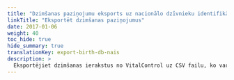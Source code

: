 ```yaml
---
title: "Dzimšanas paziņojumu eksports uz nacionālo dzīvnieku identifikācijas dienestu"
linkTitle: "Eksportēt dzimšanas paziņojumus"
date: 2017-01-06
weight: 40
toc_hide: true
hide_summary: true
translationKey: export-birth-db-nais
description: >
  Eksportējiet dzimšanas ierakstus no VitalControl uz CSV failu, ko var izmantot masveida ziņošanai par reģistrētajām dzimšanām nacionālajam dzīvnieku identifikācijas dienestam.
---
```

